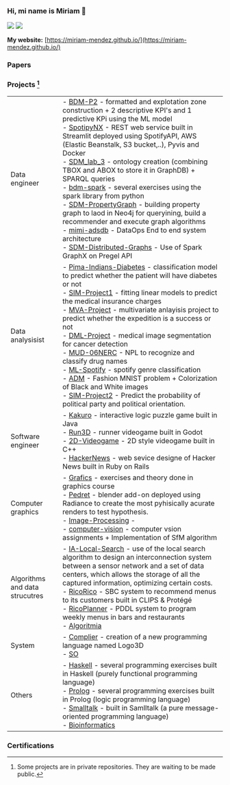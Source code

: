 ### Hi, mi name is Miriam 👋

<!-- ![](https://komarev.com/ghpvc/?username=miriam-mendez&color=36b812) -->
![](https://img.shields.io/github/followers/miriam-mendez?style=social)
![](https://img.shields.io/github/stars/miriam-mendez?style=social)<br>

**My website:** [https://miriam-mendez.github.io/](https://miriam-mendez.github.io/) 

<!-- ![C++ Badge](https://img.shields.io/badge/C%2B%2B-00599C?logo=cplusplus&logoColor=fff&style=for-the-badge) -->

### Papers

<!-- [![Build Status](https://img.shields.io/travis/gitpoint/git-point.svg?style=flat-square)](https://travis-ci.org/gitpoint/git-point) -->

### Projects [^1]

|  |  |
|---|---|
| Data engineer | - [BDM-P2](https://github.com/miriam-mendez/BDM-P2) - formatted and explotation zone construction + 2 descriptive KPI's and 1 predictive KPi using the ML model<br>- [SpotipyNX](https://github.com/emmanuelfwerr/SpotipyNX) - REST web service built in Streamlit deployed using SpotifyAPI, AWS (Elastic Beanstalk, S3 bucket,..), Pyvis and Docker<br>- [SDM_lab_3](https://github.com/whismur/sdm_lab_3) - ontology creation (combining TBOX and ABOX to store it in GraphDB) + SPARQL queries<br>- [bdm-spark](https://github.com/miriam-mendez/bdm-spark) - several exercises using the spark library from python<br>- [SDM-PropertyGraph](https://github.com/miriam-mendez/SDM-PropertyGraph) - building property graph to laod in Neo4j for queryining, build a recommender and execute graph algorithms<br>- [mimi-adsdb](https://github.com/mionaD-upc/mimi-adsdb) - DataOps End to end system architecture<br>- [SDM-Distributed-Graphs](https://github.com/miriam-mendez/SDM-Distributed-Graphs) - Use of Spark GraphX on Pregel API  |
| Data analysisist | - [Pima-Indians-Diabetes](https://github.com/miriam-mendez/Pima-Indians-Diabetes) - classification model to predict whether the patient will have diabetes or not <br>- [SIM-Project1](https://github.com/miriam-mendez/SIM-Project1) - fitting linear models to predict the medical insurance charges<br>- [MVA-Project](https://github.com/NoSocAlgroc/MVA-project) - multivariate anlayisis project to predict whether the expedition is a success or not<br>- [DML-Project](https://github.com/CristianPetria/DML-Project) - medical image segmentation for cancer detection<br>- [MUD-06NERC](https://github.com/miriam-mendez/MUD-06NER) - NPL to recognize and classify drug names<br>- [ML-Spotify](https://github.com/miriam-mendez/ML-Spotify) - spotify genre classification<br>- [ADM](https://github.com/miriam-mendez/ADM) - Fashion MNIST problem + Colorization of Black and White images <br>- [SIM-Project2](https://github.com/gabozarate14/SIM-Project2) - Predict the probability of political party and political orientation. |
| Software engineer | - [Kakuro](https://github.com/miriam-mendez/Kakuro) - interactive logic puzzle game built in Java<br>- [Run3D](https://github.com/Alexandre-P-J/Run3D) - runner videogame built in Godot<br>- [2D-Videogame](https://github.com/miriam-mendez/2D-Videogame) - 2D style videogame built in C++<br>- [HackerNews](https://github.com/miriam-mendez/HackerNews) - web sevice designe of Hacker News built in Ruby on Rails  |
| Computer graphics | - [Grafics](https://github.com/miriam-mendez/Grafics) - exercises and theory done in graphics course<br>- [Pedret](https://github.com/miriam-mendez/Pedret) - blender add-on deployed using Radiance to create the most pyhisically acurate renders to test hypothesis.<br>- [Image-Processing]() -<br>- [computer-vision](https://github.com/miriam-mendez/computer-vision) - computer vsion assignments + Implementation of SfM algorithm |
| Algorithms and data strucutres | - [IA-Local-Search](https://github.com/Alexandre-P-J/IA-Local-Search) - use of the local search algorithm to design an interconnection system between a sensor network and a set of data centers, which allows the storage of all the captured information, optimizing certain costs.<br>- [RicoRico](https://github.com/Alexandre-P-J/RicoRico) - SBC system to recommend menus to its customers built in CLIPS & Protégé<br>- [RicoPlanner](https://github.com/Alexandre-P-J/RicoPlanner) - PDDL system to program weekly menus in bars and restaurants<br>- [Algoritmia]() |
| System | - [Complier](https://github.com/miriam-mendez/Python/tree/main/Compiler) - creation of a new programming language named Logo3D<br>- [SO]() |
| Others | - [Haskell](https://github.com/miriam-mendez/Haskell) - several programming exercises built in Haskell (purely functional programming language)<br>- [Prolog](https://github.com/miriam-mendez/Prolog) - several programming exercises built in Prolog (logic programming language)<br>- [Smalltalk]() - built in Samlltalk (a pure message-oriented programming language)<br>- [Bioinformatics]() |


[^1]: Some projects are in private repositories. They are waiting to be made public.
### Certifications

<!--
**miriam-mendez/miriam-mendez** is a ✨ _special_ ✨ repository because its `README.md` (this file) appears on your GitHub profile.

Here are some ideas to get you started:

- 🔭 I’m currently working on ...
- 🌱 I’m currently learning ...
- 👯 I’m looking to collaborate on ...
- 🤔 I’m looking for help with ...
- 💬 Ask me about ...
- 📫 How to reach me: ...
- 😄 Pronouns: ...
- ⚡ Fun fact: ...
-->
